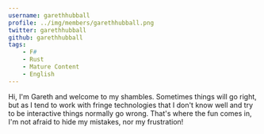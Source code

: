 ```yaml
---
username: garethhubball
profile: ../img/members/garethhubball.png
twitter: garethhubball
github: garethhubball
tags:
    - F#
    - Rust
    - Mature Content
    - English
---
```


Hi, I'm Gareth and welcome to my shambles. Sometimes things will go right, but as I tend to work with fringe technologies that I don't know well and try to be interactive things normally go wrong. That's where the fun comes in, I'm not afraid to hide my mistakes, nor my frustration!